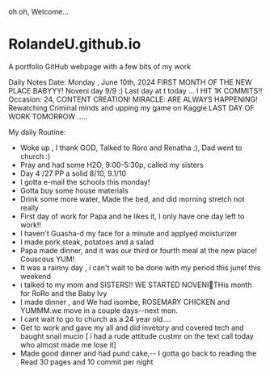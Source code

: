  oh oh, Welcome...
# RolandeU.github.io
A portfolio GitHub webpage with a few bits of my work

Daily Notes
Date: Monday , June 10th, 2024
FIRST MONTH OF THE NEW PLACE BABYYY!
Noveni day 9/9 :)
Last day at t today ...
I HIT 1K COMMITS!!
Occasion: 24, CONTENT CREATION!
MIRACLE: ARE ALWAYS HAPPENING!
Rewatching Criminal minds and upping my game on Kaggle
LAST DAY OF WORK TOMORROW .....

My daily Routine:
- Woke up , I thank GOD, Talked to Roro and Renatha :), Dad went to church :)
- Pray and had some H2O, 9:00-5:30p, called my sisters 
- Day 4 /27 PP a solid 8/10, 9.1/10
- I gotta e-mail the schools this monday!
- Gotta buy some house materials
- Drink some more water, Made the bed, and did morning stretch not really
- First day of work for Papa and he likes it, I only have one day left to work!!
- I haven't Guasha-d my face for a minute and applyed moisturizer
- I made pork steak, potatoes and a salad
- Papa made dinner, and it was our third or fourth  meal at the new place! Couscous YUM!
- It was a rainny day , i can't wait to be done with my period this june! this weekend 
- i talked to my mom and SISTERS!! WE STARTED NOVENI🥹THis month for RoRo and the Baby Ivy
- I made dinner , and We had isombe, ROSEMARY CHICKEN and YUMMM.we move in a couple days--next mon.
- I cant wait to go to church as a 24 year old....
- Get to work and gave my all and did invetory and covered tech and baught snail mucin
[ i had a rude attitude custmr on the text call today who almost made me lose it]
- Made good dinner and had pund cake,-- I gotta go back to reading the Read 30 pages and 10 commit per night


